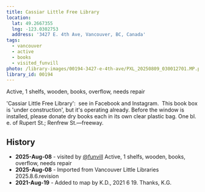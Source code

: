 ```yaml
---
title: Cassiar Little Free Library
location:
  lat: 49.2667355
  lng: -123.0302753
  address: '3427 E. 4th Ave, Vancouver, BC, Canada'
tags:
  - vancouver
  - active
  - books
  - visited_funvill
photo: /library-images/00194-3427-e-4th-ave/PXL_20250809_030012701.MP.png
library_id: 00194
---
```


Active, 1 shelfs, wooden, books, overflow, needs repair

'Cassiar Little Free Library':  see in Facebook and Instagram.  This book box is 'under construction', but it's operating already. Before the window is installed, please donate dry books each in its own clear plastic bag. One bl. e. of Rupert St.; Renfrew St.—freeway.

## History

- **2025-Aug-08** - visited by [@funvill](https://blog.abluestar.com) Active, 1 shelfs, wooden, books, overflow, needs repair
- **2025-Aug-08** - Imported from Vancouver Little Libraries 2025.8.6.revision
- **2021-Aug-19** - Added to map by K.D., 2021 6 19. Thanks, K.G.
